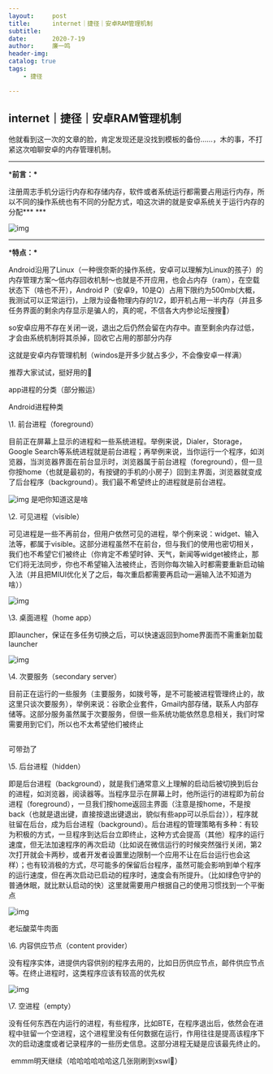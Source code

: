 ```yaml
---
layout:     post
title:      internet｜捷径｜安卓RAM管理机制
subtitle:   
date:       2020-7-19
author:     廉一鸣
header-img: 
catalog: true
tags:
    - 捷径

---
```


## internet｜捷径｜安卓RAM管理机制

他就看到这一次的文章的脸，肯定发现还是没找到模板的备份……，木的事，不打紧这次咱聊安卓的内存管理机制。

------

***前言：\***

注册周志手机分运行内存和存储内存，软件或者系统运行都需要占用运行内存，所以不同的操作系统也有不同的分配方式，咱这次讲的就是安卓系统关于运行内存的分配***
\***

![img](https://mmbiz.qpic.cn/mmbiz_jpg/tMsLbdfwxoMqB6tso2hv0slvMC8iaX1Tu6YvTzytSKs6DlJHlgstXJGAS7lzb9AGEMY1EbdPepfQ20G823eACUA/640?wx_fmt=jpeg&tp=webp&wxfrom=5&wx_lazy=1&wx_co=1)



------

***特点：\***

Android沿用了Linux（一种很奈斯的操作系统，安卓可以理解为Linux的孩子）的内存管理方案～低内存回收机制～也就是不开应用，也会占内存（ram），在空载状态下（啥也不开），Android P（安卓9，10是Q）占用下限约为500mb(大概，我测试可以正常运行)，上限为设备物理内存的1/2，即开机占用一半内存（并且多任务界面的剩余内存显示是骗人的，真的呢，不信各大内参论坛搜搜🤣）

so安卓应用不存在关闭一说，退出之后仍然会留在内存中。直至剩余内存过低，才会由系统机制将其杀掉，回收它占用的那部分内存

这就是安卓内存管理机制（windos是开多少就占多少，不会像安卓一样满）

![img](data:image/gif;base64,iVBORw0KGgoAAAANSUhEUgAAAAEAAAABCAYAAAAfFcSJAAAADUlEQVQImWNgYGBgAAAABQABh6FO1AAAAABJRU5ErkJggg==)推荐大家试试，挺好用的🥰

app进程的分类（部分搬运）

Android进程种类

\1. 前台进程（foreground）

目前正在屏幕上显示的进程和一些系统进程。举例来说，Dialer，Storage，Google Search等系统进程就是前台进程；再举例来说，当你运行一个程序，如浏览器，当浏览器界面在前台显示时，浏览器属于前台进程（foreground），但一旦你按home（也就是最初的，有按键的手机的小房子）回到主界面，浏览器就变成了后台程序（background）。我们最不希望终止的进程就是前台进程。

![img](https://mmbiz.qpic.cn/mmbiz_jpg/tMsLbdfwxoMqB6tso2hv0slvMC8iaX1TuWgE9FdpBhbWkDyicPZmnYnKOKngI3MIgBUNAckYvLr57hVV87VuXBFw/640?wx_fmt=jpeg&tp=webp&wxfrom=5&wx_lazy=1&wx_co=1)
是吧你知道这是啥

\2. 可见进程（visible）

可见进程是一些不再前台，但用户依然可见的进程，举个例来说：widget、输入法等，都属于visible。这部分进程虽然不在前台，但与我们的使用也密切相关，我们也不希望它们被终止（你肯定不希望时钟、天气，新闻等widget被终止，那它们将无法同步，你也不希望输入法被终止，否则你每次输入时都需要重新启动输入法（并且把MIUI优化关了之后，每次重启都需要再启动一遍输入法不知道为啥））

![img](https://mmbiz.qpic.cn/mmbiz_gif/tMsLbdfwxoMqB6tso2hv0slvMC8iaX1TuibIX6vOIa6uKCCn4FicEKgkSbNrxhodpNzORHpNsDZmE1NiaQ9wiaXzYew/640?wx_fmt=gif&tp=webp&wxfrom=5&wx_lazy=1)

\3. 桌面进程（home app）

即launcher，保证在多任务切换之后，可以快速返回到home界面而不需重新加载launcher

![img](https://mmbiz.qpic.cn/mmbiz_gif/tMsLbdfwxoMqB6tso2hv0slvMC8iaX1TuRqRRibmXhXsxhMuKx4UPvic9CEvAz7ibJzmUYib1R2ZRDK7cbeiczicLFj8w/640?wx_fmt=gif&tp=webp&wxfrom=5&wx_lazy=1)

\4. 次要服务（secondary server）

目前正在运行的一些服务（主要服务，如拨号等，是不可能被进程管理终止的，故这里只谈次要服务），举例来说：谷歌企业套件，Gmail内部存储，联系人内部存储等。这部分服务虽然属于次要服务，但很一些系统功能依然息息相关，我们时常需要用到它们，所以也不太希望他们被终止

![img](data:image/gif;base64,iVBORw0KGgoAAAANSUhEUgAAAAEAAAABCAYAAAAfFcSJAAAADUlEQVQImWNgYGBgAAAABQABh6FO1AAAAABJRU5ErkJggg==)

可带劲了

\5. 后台进程（hidden）

即是后台进程（background），就是我们通常意义上理解的启动后被切换到后台的进程，如浏览器，阅读器等。当程序显示在屏幕上时，他所运行的进程即为前台进程（foreground），一旦我们按home返回主界面（注意是按home，不是按back（也就是退出键，直接按退出键退出，貌似有些app可以杀后台）），程序就驻留在后台，成为后台进程（background）。后台进程的管理策略有多种：有较为积极的方式，一旦程序到达后台立即终止，这种方式会提高（其他）程序的运行速度，但无法加速程序的再次启动（比如说在微信运行的时候突然强行关闭，第2次打开就会卡两秒，或者开发者设置里边限制一个应用不让在后台运行也会这样）；也有较消极的方式，尽可能多的保留后台程序，虽然可能会影响到单个程序的运行速度，但在再次启动已启动的程序时，速度会有所提升。（比如绿色守护的普通休眠，就比默认启动的快）这里就需要用户根据自己的使用习惯找到一个平衡点

![img](https://mmbiz.qpic.cn/mmbiz_gif/tMsLbdfwxoMqB6tso2hv0slvMC8iaX1Tuo2ltMLvnfGU2DiavahD6bhsIeHPeBkUo1nC0SqRcPgk9Vbs6l7VDNlw/640?wx_fmt=gif&tp=webp&wxfrom=5&wx_lazy=1)

老坛酸菜牛肉面

\6. 内容供应节点（content provider）

没有程序实体，进提供内容供别的程序去用的，比如日历供应节点，邮件供应节点等。在终止进程时，这类程序应该有较高的优先权

![img](https://mmbiz.qpic.cn/mmbiz_gif/tMsLbdfwxoMqB6tso2hv0slvMC8iaX1TuqZImD9dqKiceZflQHiaB2VBfLibNn8TX6ByQB3CDqA1AGJBu3b5WG30QA/640?wx_fmt=gif&tp=webp&wxfrom=5&wx_lazy=1)



\7. 空进程（empty）

没有任何东西在内运行的进程，有些程序，比如BTE，在程序退出后，依然会在进程中驻留一个空进程，这个进程里没有任何数据在运行，作用往往是提高该程序下次的启动速度或者记录程序的一些历史信息。这部分进程无疑是应该最先终止的。

![img](data:image/gif;base64,iVBORw0KGgoAAAANSUhEUgAAAAEAAAABCAYAAAAfFcSJAAAADUlEQVQImWNgYGBgAAAABQABh6FO1AAAAABJRU5ErkJggg==)
emmm明天继续（哈哈哈哈哈哈这几张刚刷到xswl🤣）

